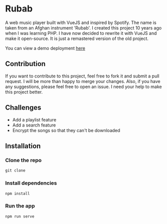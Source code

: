 # Rubab

A web music player built with VueJS and inspired by Spotify. The name is taken from an Afghan instrument 'Rubab'. I created this project 10 years ago when I was learning PHP. I have now decided to rewrite it with VueJS and make it open-source. It is just a remastered version of the old project.

You can view a demo deployment [here](https://rubab.netlify.com)


## Contribution 

If you want to contribute to this project, feel free to fork it and submit a pull request. I will be more than happy to merge your changes. Also, if you have any suggestions, please feel free to open an issue. I need your help to make this project better.

## Challenges

- Add a playlist feature
- Add a search feature
- Encrypt the songs so that they can't be downloaded


## Installation

### Clone the repo
```console
git clone
```

### Install dependencies
```console
npm install
```

### Run the app
```console
npm run serve
```
